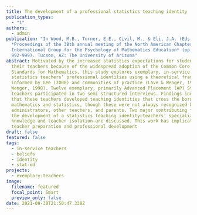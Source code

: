 ```yaml
---
title: The development of a professional statistics teaching identity
publication_types:
  - "1"
authors:
  - admin
publication: "In Wood, M.B., Turner, E.E., Civil, M., & Eli, J.A. (Eds.),
  *Proceedings of the 38th annual meeting of the North American Chapter of the
  International Group for the Psychology of Mathematics Education* (pp.
  992-999). Tucson, AZ: The University of Arizona"
abstract: Motivated by the increased statistics expectations for students and
  their teachers because of the widespread adoption of the Common Core State
  Standards for Mathematics, this study explores exemplary, in-service
  statistics teachers’ professional identities using a theoretical framework
  informed by Gee (2000) and communities of practice (Lave & Wenger, 1991;
  Wenger, 1998). Twelve exemplary, primarily Advanced Placement (AP) Statistics
  teachers participated in two semi structured interviews. Findings indicate
  that these teachers developed teaching identities that cross the borders of
  mathematics and statistics, though these were not always recognized by
  administrators, other teachers, and parents. Two major contributing factors to
  the development of a statistics teaching identity—teachers’ specialized
  knowledge and teacher isolation—are discussed. This work has implications for
  teacher preparation and professional development
draft: false
featured: false
tags:
  - in-service teachers
  - beliefs
  - identity
  - stat-ed
projects:
  - exemplary-teachers
image:
  filename: featured
  focal_point: Smart
  preview_only: false
date: 2021-09-30T21:50:47.338Z
---
```

